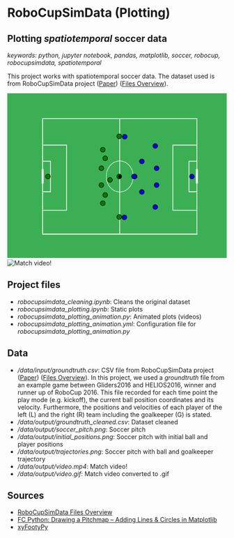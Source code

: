 # RoboCupSimData (Plotting)
## Plotting *spatiotemporal* soccer data

*keywords: python, jupyter notebook, pandas, matplotlib, soccer, robocup, robocupsimdata, spatiotemporal*

This project works with spatiotemporal soccer data. The dataset used is from RoboCupSimData project ([Paper](https://arxiv.org/pdf/1711.01703.pdf)) ([Files Overview](http://oliver.obst.eu/data/RoboCupSimData/overview.html)). 

![Initial positions](data/output/initial_positions.png?raw=true "Initial positions")
![Match video!](data/output/video.gif?raw=true "Match video!")

## Project files
*  *robocupsimdata_cleaning.ipynb*: Cleans the original dataset
*  *robocupsimdata_plotting.ipynb*: Static plots
*  *robocupsimdata_plotting_animation.py*: Animated plots (videos)
*  *robocupsimdata_plotting_animation.yml*: Configuration file for *robocupsimdata_plotting_animation.py*

## Data
*  */data/input/groundtruth.csv*:  CSV file from RoboCupSimData project ([Paper](https://arxiv.org/pdf/1711.01703.pdf)) ([Files Overview](http://oliver.obst.eu/data/RoboCupSimData/overview.html)). In this project, we used a *groundtruth* file from an example game between Gliders2016 and HELIOS2016, winner and runner up of RoboCup 2016. This file recorded for each time point the play mode (e.g. kickoff), the current ball position coordinates and its velocity. Furthermore, the positions and velocities of each player of the left (L) and the right (R) team including the goalkeeper (G) is stated.
*  */data/output/groundtruth_cleaned.csv*: Dataset cleaned 
* */data/output/soccer_pitch.png*: Soccer pitch
* */data/output/initial_positions.png*: Soccer pitch with initial ball and player positions
* */data/output/trajectories.png*: Soccer pitch with ball and goalkeeper trajectory 
*  */data/output/video.mp4*: Match video!
*  */data/output/video.gif*: Match video converted to .gif

## Sources
  * [RoboCupSimData Files Overview](http://oliver.obst.eu/data/RoboCupSimData/overview.html)
  * [FC Python: Drawing a Pitchmap – Adding Lines & Circles in Matplotlib](https://fcpython.com/visualisation/drawing-pitchmap-adding-lines-circles-matplotlib)
  * [xyFootyPy](https://github.com/znstrider/xyFootyPy)